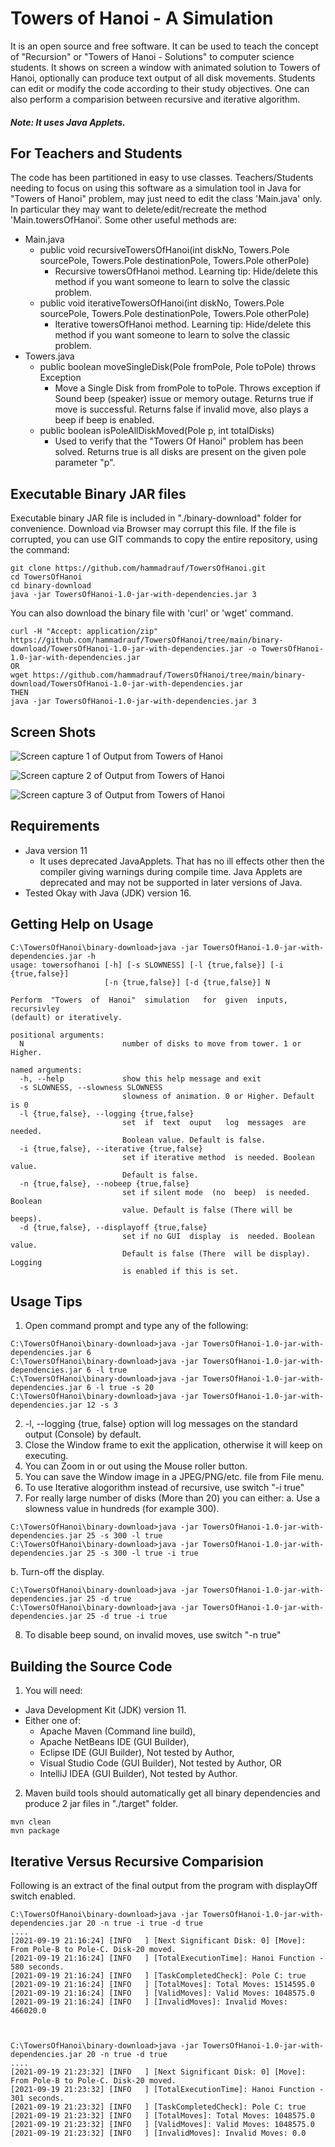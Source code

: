 # Towers of Hanoi - A Simulation
It is an open source and free software. It can be used to teach the concept of "Recursion" or "Towers of Hanoi - Solutions" to computer science students.
It shows on screen a window with animated solution to Towers of Hanoi, optionally can produce text output of all disk movements. Students can edit or modify
the code according to their study objectives. One can also perform a comparision between recursive and iterative algorithm.

##### Note: It uses Java Applets.

## For Teachers and Students
The code has been partitioned in easy to use classes. 
Teachers/Students needing to focus on using this software as a simulation tool in Java for "Towers of Hanoi" problem,
may just need to edit the class 'Main.java' only. In particular they may want to delete/edit/recreate the method 'Main.towersOfHanoi'.
Some other useful methods are:

- Main.java
  - public void recursiveTowersOfHanoi(int diskNo, Towers.Pole sourcePole, Towers.Pole destinationPole, Towers.Pole otherPole)
    - Recursive towersOfHanoi method. Learning tip: Hide/delete this method if you want someone to learn to solve the classic problem.
  - public void iterativeTowersOfHanoi(int diskNo, Towers.Pole sourcePole, Towers.Pole destinationPole, Towers.Pole otherPole)
    - Iterative towersOfHanoi method. Learning tip: Hide/delete this method if you want someone to learn to solve the classic problem.
- Towers.java
  - public boolean moveSingleDisk(Pole fromPole, Pole toPole) throws Exception
    - Move a Single Disk from fromPole to toPole. Throws exception if Sound beep (speaker) issue or memory outage. Returns true if move is successful. Returns false if invalid move, also plays a beep if beep is enabled.
  - public boolean isPoleAllDiskMoved(Pole p, int totalDisks)
    - Used to verify that the "Towers Of Hanoi" problem has been solved. Returns true is all disks are present on the given pole parameter "p".

## Executable Binary JAR files
Executable binary JAR file is included in "./binary-download" folder for convenience. Download via Browser may corrupt this file. If the file is corrupted,
 you can use GIT commands to copy the entire repository, using the command:
```
git clone https://github.com/hammadrauf/TowersOfHanoi.git
cd TowersOfHanoi
cd binary-download
java -jar TowersOfHanoi-1.0-jar-with-dependencies.jar 3
```
You can also download the binary file with 'curl' or 'wget' command.
```
curl -H "Accept: application/zip" https://github.com/hammadrauf/TowersOfHanoi/tree/main/binary-download/TowersOfHanoi-1.0-jar-with-dependencies.jar -o TowersOfHanoi-1.0-jar-with-dependencies.jar
OR
wget https://github.com/hammadrauf/TowersOfHanoi/tree/main/binary-download/TowersOfHanoi-1.0-jar-with-dependencies.jar
THEN
java -jar TowersOfHanoi-1.0-jar-with-dependencies.jar 3
```


## Screen Shots

![Screen capture 1 of Output from Towers of Hanoi](https://github.com/hammadrauf/TowersOfHanoi/blob/main/binary-download/ScreenShot.png)

![Screen capture 2 of Output from Towers of Hanoi](https://github.com/hammadrauf/TowersOfHanoi/blob/main/binary-download/ScreenShot2.png)

![Screen capture 3 of Output from Towers of Hanoi](https://github.com/hammadrauf/TowersOfHanoi/blob/main/binary-download/ScreenShot3.png)

## Requirements
- Java version 11
  - It uses deprecated JavaApplets. That has no ill effects other then the compiler giving warnings during compile time. Java Applets are deprecated and may not be supported in later versions of Java.
- Tested Okay with Java (JDK) version 16.

## Getting Help on Usage
    C:\TowersOfHanoi\binary-download>java -jar TowersOfHanoi-1.0-jar-with-dependencies.jar -h
    usage: towersofhanoi [-h] [-s SLOWNESS] [-l {true,false}] [-i {true,false}]
                         [-n {true,false}] [-d {true,false}] N
    
    Perform  "Towers  of  Hanoi"  simulation   for  given  inputs,  recursivley
    (default) or iteratively.
    
    positional arguments:
      N                      number of disks to move from tower. 1 or Higher.
    
    named arguments:
      -h, --help             show this help message and exit
      -s SLOWNESS, --slowness SLOWNESS
                             slowness of animation. 0 or Higher. Default is 0
      -l {true,false}, --logging {true,false}
                             set  if  text  ouput   log  messages  are  needed.
                             Boolean value. Default is false.
      -i {true,false}, --iterative {true,false}
                             set if iterative method  is needed. Boolean value.
                             Default is false.
      -n {true,false}, --nobeep {true,false}
                             set if silent mode  (no  beep)  is needed. Boolean
                             value. Default is false (There will be beeps).
      -d {true,false}, --displayoff {true,false}
                             set if no GUI  display  is  needed. Boolean value.
                             Default is false (There  will be display). Logging
                             is enabled if this is set.

## Usage Tips
1. Open command prompt and type any of the following:
```
C:\TowersOfHanoi\binary-download>java -jar TowersOfHanoi-1.0-jar-with-dependencies.jar 6 
C:\TowersOfHanoi\binary-download>java -jar TowersOfHanoi-1.0-jar-with-dependencies.jar 6 -l true
C:\TowersOfHanoi\binary-download>java -jar TowersOfHanoi-1.0-jar-with-dependencies.jar 6 -l true -s 20
C:\TowersOfHanoi\binary-download>java -jar TowersOfHanoi-1.0-jar-with-dependencies.jar 12 -s 3
```	
2. -l, --logging {true, false} option will log messages on the standard output (Console) by default.
3. Close the Window frame to exit the application, otherwise it will keep on executing.
4. You can Zoom in or out using the Mouse roller button.
5. You can save the Window image in a JPEG/PNG/etc. file from File menu.
6. To use Iterative alogorithm instead of recursive, use switch "-i true"
7. For really large number of disks (More than 20) you can either:
  a. Use a slowness value in hundreds (for example 300).
```
C:\TowersOfHanoi\binary-download>java -jar TowersOfHanoi-1.0-jar-with-dependencies.jar 25 -s 300 -l true
C:\TowersOfHanoi\binary-download>java -jar TowersOfHanoi-1.0-jar-with-dependencies.jar 25 -s 300 -l true -i true
```
  b. Turn-off the display.
```
C:\TowersOfHanoi\binary-download>java -jar TowersOfHanoi-1.0-jar-with-dependencies.jar 25 -d true
C:\TowersOfHanoi\binary-download>java -jar TowersOfHanoi-1.0-jar-with-dependencies.jar 25 -d true -i true
```
8. To disable beep sound, on invalid moves, use switch "-n true"

## Building the Source Code
1. You will need:
  - Java Development Kit (JDK) version 11.
  - Either one of:
    - Apache Maven (Command line build), 
    - Apache NetBeans IDE (GUI Builder), 
	- Eclipse IDE (GUI Builder), Not tested by Author,
    - Visual Studio Code (GUI Builder), Not tested by Author, OR
    - IntelliJ IDEA (GUI Builder), Not tested by Author.
2. Maven build tools should automatically get all binary dependencies and produce 2 jar files in "./target" folder.
```
mvn clean
mvn package
```

## Iterative Versus Recursive Comparision
Following is an extract of the final output from the program with displayOff switch enabled.
```
C:\TowersOfHanoi\binary-download>java -jar TowersOfHanoi-1.0-jar-with-dependencies.jar 20 -n true -i true -d true
....
[2021-09-19 21:16:24] [INFO   ] [Next Significant Disk: 0] [Move]: From Pole-B to Pole-C. Disk-20 moved.
[2021-09-19 21:16:24] [INFO   ] [TotalExecutionTime]: Hanoi Function - 580 seconds.
[2021-09-19 21:16:24] [INFO   ] [TaskCompletedCheck]: Pole C: true
[2021-09-19 21:16:24] [INFO   ] [TotalMoves]: Total Moves: 1514595.0
[2021-09-19 21:16:24] [INFO   ] [ValidMoves]: Valid Moves: 1048575.0
[2021-09-19 21:16:24] [INFO   ] [InvalidMoves]: Invalid Moves: 466020.0



C:\TowersOfHanoi\binary-download>java -jar TowersOfHanoi-1.0-jar-with-dependencies.jar 20 -n true -d true
....
[2021-09-19 21:23:32] [INFO   ] [Next Significant Disk: 0] [Move]: From Pole-B to Pole-C. Disk-20 moved.
[2021-09-19 21:23:32] [INFO   ] [TotalExecutionTime]: Hanoi Function - 301 seconds.
[2021-09-19 21:23:32] [INFO   ] [TaskCompletedCheck]: Pole C: true
[2021-09-19 21:23:32] [INFO   ] [TotalMoves]: Total Moves: 1048575.0
[2021-09-19 21:23:32] [INFO   ] [ValidMoves]: Valid Moves: 1048575.0
[2021-09-19 21:23:32] [INFO   ] [InvalidMoves]: Invalid Moves: 0.0
```
